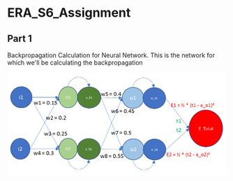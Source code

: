 # ERA_S6_Assignment

## Part 1
Backpropagation Calculation for Neural Network. 
This is the network for which we'll be calculating the backpropagation

![Backpropagation](Back_Propagation.png)

